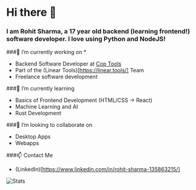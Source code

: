 # Hi there 👋
### I am Rohit Sharma, a 17 year old backend (learning frontend!) software developer. I love using Python and NodeJS!



###🔭 I’m currently working on
* 
* Backend Software Developer at [Cop Tools](https://cop.tools/)
* Part of the (Linear Tools)[https://linear.tools/] Team
* Freelance software development

###🌱 I’m currently learning
* Basics of Frontend Development (HTML/CSS -> React)
* Machine Learning and AI
* Rust Development

###👯 I’m looking to collaborate on
* Desktop Apps
* Webapps

###📫 Contact Me
* (LinkedIn)[https://www.linkedin.com/in/rohit-sharma-135863215/]

![Stats](https://github-readme-stats.vercel.app/api?username=sugarycoke&show_icons=true)

